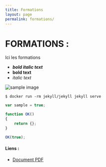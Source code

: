 ```yaml
---
title: Formations
layout: page
permalink: formations/
---
```

# FORMATIONS :

Ici les formations

- ***bold italic text***
- **bold text**
- *italic text*

![sample image](http://placekitten.com/500/200)

```shell
$ docker run -rm jekyll/jekyll jekyll serve
```

```javascript
var sample = true;

function OK()
{
    return {};
}

OK(true);
```

#### Liens : 
- [Document PDF]({{site.baseurl}}assets/docs/presentation.pdf)